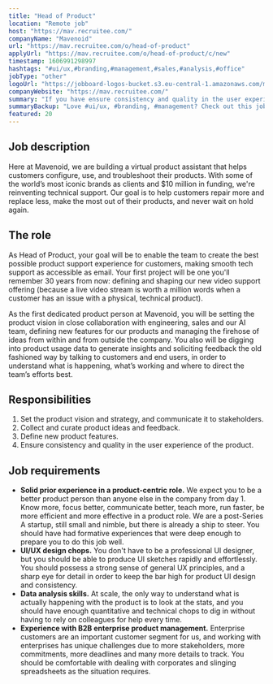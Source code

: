 ```yaml
---
title: "Head of Product"
location: "Remote job"
host: "https://mav.recruitee.com/"
companyName: "Mavenoid"
url: "https://mav.recruitee.com/o/head-of-product"
applyUrl: "https://mav.recruitee.com/o/head-of-product/c/new"
timestamp: 1606991298997
hashtags: "#ui/ux,#branding,#management,#sales,#analysis,#office"
jobType: "other"
logoUrl: "https://jobboard-logos-bucket.s3.eu-central-1.amazonaws.com/mavenoid"
companyWebsite: "https://mav.recruitee.com/"
summary: "If you have ensure consistency and quality in the user experience of the product, Mavenoid is looking for someone with your knowledge."
summaryBackup: "Love #ui/ux, #branding, #management? Check out this job post!"
featured: 20
---
```


## Job description

Here at Mavenoid, we are building a virtual product assistant that helps customers configure, use, and troubleshoot their products. With some of the world’s most iconic brands as clients and $10 million in funding, we're reinventing technical support. Our goal is to help customers repair more and replace less, make the most out of their products, and never wait on hold again.

## The role

As Head of Product, your goal will be to enable the team to create the best possible product support experience for customers, making smooth tech support as accessible as email. Your first project will be one you'll remember 30 years from now: defining and shaping our new video support offering (because a live video stream is worth a million words when a customer has an issue with a physical, technical product).

As the first dedicated product person at Mavenoid, you will be setting the product vision in close collaboration with engineering, sales and our AI team, defining new features for our products and managing the firehose of ideas from within and from outside the company. You also will be digging into product usage data to generate insights and soliciting feedback the old fashioned way by talking to customers and end users, in order to understand what is happening, what’s working and where to direct the team’s efforts best.

## Responsibilities

1.  Set the product vision and strategy, and communicate it to stakeholders.
2.  Collect and curate product ideas and feedback.
3.  Define new product features.
4.  Ensure consistency and quality in the user experience of the product.

## Job requirements

*   **Solid prior experience in a product-centric role.** We expect you to be a better product person than anyone else in the company from day 1. Know more, focus better, communicate better, teach more, run faster, be more efficient and more effective in a product role. We are a post-Series A startup, still small and nimble, but there is already a ship to steer. You should have had formative experiences that were deep enough to prepare you to do this job well.
*   **UI/UX design chops.** You don't have to be a professional UI designer, but you should be able to produce UI sketches rapidly and effortlessly. You should possess a strong sense of general UX principles, and a sharp eye for detail in order to keep the bar high for product UI design and consistency.
*   **Data analysis skills.** At scale, the only way to understand what is actually happening with the product is to look at the stats, and you should have enough quantitative and technical chops to dig in without having to rely on colleagues for help every time.
*   **Experience with B2B enterprise product management.** Enterprise customers are an important customer segment for us, and working with enterprises has unique challenges due to more stakeholders, more commitments, more deadlines and many more details to track. You should be comfortable with dealing with corporates and slinging spreadsheets as the situation requires.
